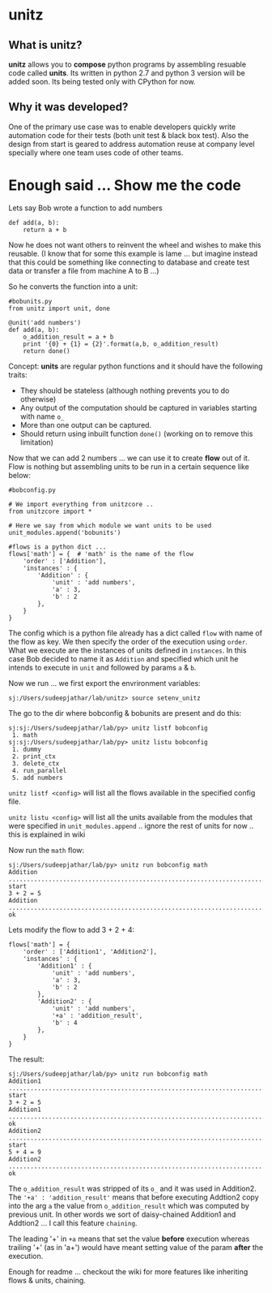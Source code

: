 unitz
=====

What is unitz?
--------------
__unitz__ allows you to __compose__ python programs by assembling resuable code called __units__. Its written in python 2.7 and python 3 version will be added soon. Its being tested only with CPython for now.


Why it was developed?
---------------------
One of the primary use case was to enable developers quickly write automation code for their tests (both unit test & black box test). Also the design from start is geared to address automation reuse at company level specially where one team uses code of other teams.

Enough said ... Show me the code
================================

Lets say Bob wrote a function to add numbers

```
def add(a, b):
    return a + b
```

Now he does not want others to reinvent the wheel and wishes to make this reusable. (I know that for some this example is lame ... but imagine instead that this could be something like connecting to database and create test data or transfer a file from machine A to B ...) 

So he converts the function into a unit:

```
#bobunits.py
from unitz import unit, done

@unit('add numbers')
def add(a, b):
    o_addition_result = a + b
    print '{0} + {1} = {2}'.format(a,b, o_addition_result)
    return done()
```

Concept: __units__ are regular python functions and it should have the following traits:

* They should be stateless (although nothing prevents you to do otherwise)
* Any output of the computation should be captured in variables starting with name `o_`
* More than one output can be captured. 
* Should return using inbuilt function `done()` (working on to remove this limitation) 

Now that we can add 2 numbers ... we can use it to create __flow__ out of it. Flow is nothing but assembling units to be run in a certain sequence like below:

```
#bobconfig.py

# We import everything from unitzcore .. 
from unitzcore import *

# Here we say from which module we want units to be used
unit_modules.append('bobunits') 

#flows is a python dict ...
flows['math'] = {  # 'math' is the name of the flow
    'order' : ['Addition'],
    'instances' : {
        'Addition' : {
            'unit' : 'add numbers', 
            'a' : 3, 
            'b' : 2
        },
    }
}
```

The config which is a python file already has a dict called `flow` with name of the flow as key. We then specify the order of the execution using `order`. What we execute are the instances of units defined in `instances`. In this case Bob decided to name it as `Addition` and specified which unit he intends to execute in `unit` and followed by params `a` & `b`.

Now we run ... we first export the envrironment variables:

```
sj:/Users/sudeepjathar/lab/unitz> source setenv_unitz
```

The go to the dir where bobconfig & bobunits are present and do this:

```
sj:sj:/Users/sudeepjathar/lab/py> unitz listf bobconfig
 1. math
sj:sj:/Users/sudeepjathar/lab/py> unitz listu bobconfig
 1. dummy
 2. print_ctx
 3. delete_ctx
 4. run_parallel
 5. add numbers

```

`unitz listf <config>` will list all the flows available in the specified config file.

`unitz listu <config>` will list all the units available from the modules that were specified in `unit_modules.append` .. ignore the rest of units for now .. this is explained in wiki

Now run the `math` flow:

```
sj:/Users/sudeepjathar/lab/py> unitz run bobconfig math
Addition ........................................................................ start
3 + 2 = 5
Addition ........................................................................ ok
```

Lets modify the flow to add 3 + 2 + 4:

```
flows['math'] = { 
    'order' : ['Addition1', 'Addition2'],
    'instances' : {
        'Addition1' : {
            'unit' : 'add numbers', 
            'a' : 3, 
            'b' : 2
        },
        'Addition2' : {
            'unit' : 'add numbers', 
            '+a' : 'addition_result', 
            'b' : 4
        },
    }
}
```

The result:

```
sj:/Users/sudeepjathar/lab/py> unitz run bobconfig math
Addition1 ....................................................................... start
3 + 2 = 5
Addition1 ....................................................................... ok
Addition2 ....................................................................... start
5 + 4 = 9
Addition2 ....................................................................... ok
```

The `o_addition_result` was stripped of its `o_` and it was used in Addition2. The `'+a' : 'addition_result'` means that before executing Addtion2 copy into the arg `a` the value from `o_addition_result` which was computed by previous unit. In other words we sort of daisy-chained Addition1 and Addtion2 ... I call this feature `chaining`.

The leading '+' in `+a` means that set the value __before__ execution whereas trailing '+' (as in 'a+') would have meant setting value of the param __after__ the execution.

Enough for readme ... checkout the wiki for more features like inheriting flows & units, chaining.
